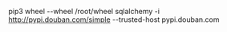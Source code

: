 pip3 wheel --wheel /root/wheel sqlalchemy  -i http://pypi.douban.com/simple --trusted-host pypi.douban.com


